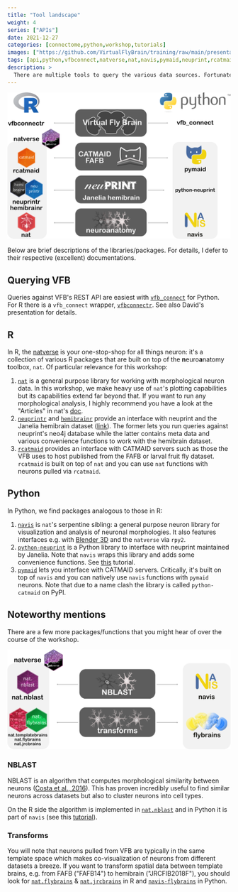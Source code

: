 ```yaml
---
title: "Tool landscape"
weight: 4
series: ["APIs"]
date: 2021-12-27
categories: [connectome,python,workshop,tutorials]
images: ["https://github.com/VirtualFlyBrain/training/raw/main/presentations/_static/vfb_workshop.png"]
tags: [api,python,vfbconnect,natverse,nat,navis,pymaid,neuprint,rcatmaid,r]
description: >
  There are multiple tools to query the various data sources. Fortunately they play together nicely. Here is a quick overview
---
```


<p align="center">
<img src="https://github.com/VirtualFlyBrain/training/raw/main/presentations/_static/vfb_workshop.png" width="600">
</p>

Below are brief descriptions of the libraries/packages. For details, I defer
to their respective (excellent) documentations.

## Querying VFB
Queries against VFB's REST API are easiest with
[`vfb_connect`](https://vfb-connect.readthedocs.io/) for Python.
For R there is a `vfb_connect` wrapper, [`vfbconnectr`](https://github.com/jefferis/vfbconnectr).
See also David's presentation for details.

## R
In R, the [natverse](http://natverse.org) is your one-stop-shop for all things
neuron: it's a collection of various R packages that are built on top of
the **n**euro**a**natomy **t**oolbox, `nat`. Of particular relevance for
this workshop:

1. [`nat`](http://natverse.org/nat/) is a general purpose library for working
   with morphological neuron data. In this workshop, we make heavy use of
   `nat`'s plotting capabilities but its capabilities extend far beyond that.
    If you want to run any morphological analysis, I highly recommend
   you have a look at the "Articles" in nat's [doc](http://natverse.org/nat/).
2. [`neuprintr`](http://natverse.org/neuprintr/reference/) and
   [`hemibrainr`](http://natverse.org/hemibrainr/) provide an interface with
   neuprint and the Janelia hemibrain dataset
   ([link](https://neuprint.janelia.org)). The former lets you run queries
   against neuprint's neo4j database while the latter contains meta data
   and various convenience functions to work with the hemibrain dataset.
3. [`rcatmaid`](http://natverse.org/rcatmaid/) provides an interface with
   CATMAID servers such as those the VFB uses to host published from the
   FAFB or larval fruit fly dataset. `rcatmaid` is built on top of `nat` and
   you can use `nat` functions with neurons pulled via `rcatmaid`.

## Python
In Python, we find packages analogous to those in R:

1. [`navis`](https://navis.readthedocs.io/en/latest/) is `nat`'s serpentine
   sibling: a general purpose neuron library for visualization and analysis
   of neuronal morphologies. It also features interfaces e.g. with
   [Blender 3D](https://www.blender.org) and the `natverse` via `rpy2`.
2. [`python-neuprint`](https://github.com/connectome-neuprint/neuprint-python)
    is a Python library to interface with neuprint maintained by Janelia. Note
    that `navis` wraps this library and adds some convenience functions.
    See [this](https://navis.readthedocs.io/en/latest/source/tutorials/neuprint.html) tutorial.
3. [`pymaid`](https://pymaid.readthedocs.io/en/latest/) lets you interface with
    CATMAID servers. Critically, it's built on top of `navis` and you can
    natively use `navis` functions with `pymaid` neurons. Note that due to a
    name clash the library is called `python-catmaid` on PyPI.


## Noteworthy mentions
There are a few more packages/functions that you might hear of over the course
of the workshop.

<p align="center">
<img src="https://github.com/VirtualFlyBrain/training/raw/main/presentations/_static/vfb_workshop2.png" width="600">
</p>

### NBLAST
NBLAST is an algorithm that computes morphological similarity between neurons
([Costa et al., 2016](https://www.cell.com/neuron/fulltext/S0896-6273(16)30265-3?_returnURL=https%3A%2F%2Flinkinghub.elsevier.com%2Fretrieve%2Fpii%2FS0896627316302653%3Fshowall%3Dtrue)). This has proven incredibly useful to find similar
neurons across datasets but also to cluster neurons into cell types.

On the R side the algorithm is implemented in
[`nat.nblast`](https://natverse.github.io/nat.nblast/) and in Python it is
part of `navis` (see this [tutorial](https://navis.readthedocs.io/en/latest/source/tutorials/nblast.html)).

### Transforms
You will note that neurons pulled from VFB are typically in the same
template space which makes co-visualization of neurons from different
datasets a breeze. If you want to transform spatial data between
template brains, e.g. from FAFB ("FAFB14") to hemibrain ("JRCFIB2018F"), you
should look for [`nat.flybrains`](https://natverse.github.io/nat.flybrains/) & [`nat.jrcbrains`](https://github.com/natverse/nat.jrcbrains) in R and
[`navis-flybrains`](https://github.com/schlegelp/navis-flybrains) in Python.
